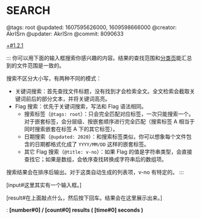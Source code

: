 # SEARCH

@tags: root
@updated: 1607595626000, 1609598666000
@creator: AkrISrn
@updater: AkrISrn
@commit: 8090633

[+#1.2.1](/snippets/version-when-last-update.md)

:::
你可以用下面的输入框搜索你感兴趣的内容。结果的查找范围和[分类页](/categories.md "#")能汇总到的文件范围是一致的。

搜索不区分大小写，有两种不同的模式：

- 关键词搜索：首先查找文件标题，没有找到才会检索全文。全文检索会截取关键词前后的部分文本，并将关键词高亮。
- Flag 搜索：优先于关键词搜索，写法和 Flag 语法相同。
    - 搜索标签（`@tags: root`）：只会完全匹配对应标签，一次只能搜索一个。对于嵌套标签，会分层级、按嵌套顺序进行完全匹配（搜索标签 A 相当于同时搜索嵌套在标签 A 下的其它标签）。
    - 日期搜索（`@updated: 2020`）：和搜索标签类似，你可以想象每个文件包含的日期都格式化成了 `YYYY/MM/DD` 这样的嵌套标签。
    - 其它 Flag 搜索（`@title: v-no`）：如果 Flag 的值是字符串类型，会直接查找它；如果是数组，会依序查找转换成字符串后的数组项。

搜索结果会在排序后输出。对于这类自动生成的列表项，v-no 有特定的[](/docs/sort-list.md "#")。
:::

[input#这里其实有一个输入框。]

[result#在上面敲点什么，然后按下回车。结果会在这里展示出来。]

: **[number#0] / [count#0] results ( [time#0] seconds )**
